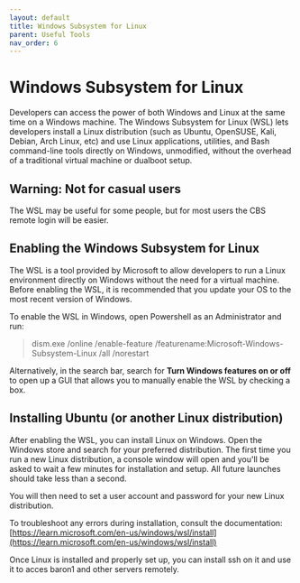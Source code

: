 ```yaml
---
layout: default
title: Windows Subsystem for Linux
parent: Useful Tools
nav_order: 6
---
```

# Windows Subsystem for Linux 

Developers can access the power of both Windows and Linux at the same time on a Windows machine. The Windows Subsystem for Linux (WSL) lets developers install a Linux distribution (such as Ubuntu, OpenSUSE, Kali, Debian, Arch Linux, etc) and use Linux applications, utilities, and Bash command-line tools directly on Windows, unmodified, without the overhead of a traditional virtual machine or dualboot setup.

## Warning: Not for casual users

The WSL may be useful for some people, but for most users the CBS remote login will be easier.

## Enabling the Windows Subsystem for Linux

The WSL is a tool provided by Microsoft to allow developers to run a Linux environment directly on Windows without the need for a virtual machine. Before enabling the WSL, it is recommended that you update your OS to the most recent version of Windows. 

To enable the WSL in Windows, open Powershell as an Administrator and run:
>dism.exe /online /enable-feature /featurename:Microsoft-Windows-Subsystem-Linux /all /norestart
 
Alternatively, in the search bar, search for **Turn Windows features on or off** to open up a GUI that allows you to manually enable the WSL by checking a box.

## Installing Ubuntu (or another Linux distribution)

After enabling the WSL, you can install Linux on Windows. Open the Windows store and search for your preferred distribution. The first time you run a new Linux distribution, a console window will open and you'll be asked to wait a few minutes for installation and setup. All future launches should take less than a second.
 
You will then need to set a user account and password for your new Linux distribution. 
 
To troubleshoot any errors during installation, consult the documentation:
[https://learn.microsoft.com/en-us/windows/wsl/install](https://learn.microsoft.com/en-us/windows/wsl/install)
 
Once Linux is installed and properly set up, you can install ssh on it and use it to acces baron1 and other servers remotely.
